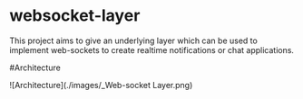 # websocket-layer
This project aims to give an underlying layer which can be used to implement web-sockets to create realtime notifications or chat applications.

#Architecture

![Architecture](./images/_Web-socket Layer.png)
